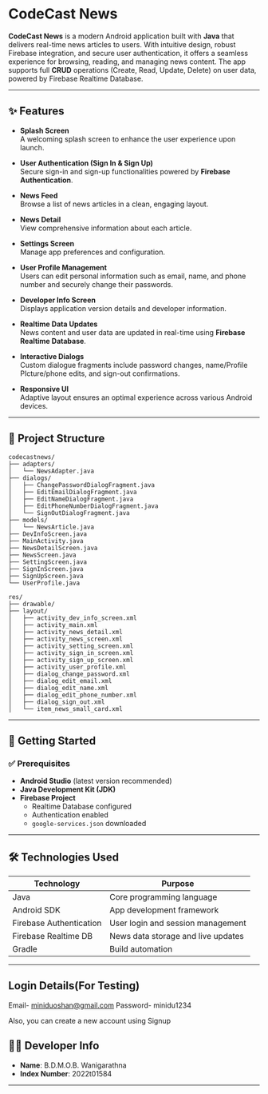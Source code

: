 # CodeCast News

**CodeCast News** is a modern Android application built with **Java** that delivers real-time news articles to users. With intuitive design, robust Firebase integration, and secure user authentication, it offers a seamless experience for browsing, reading, and managing news content. The app supports full **CRUD** operations (Create, Read, Update, Delete) on user data, powered by Firebase Realtime Database.

---

## ✨ Features

- **Splash Screen**  
  A welcoming splash screen to enhance the user experience upon launch.

- **User Authentication (Sign In & Sign Up)**  
  Secure sign-in and sign-up functionalities powered by **Firebase Authentication**.

- **News Feed**  
  Browse a list of news articles in a clean, engaging layout.

- **News Detail**  
  View comprehensive information about each article.

- **Settings Screen**  
  Manage app preferences and configuration.

- **User Profile Management**  
  Users can edit personal information such as email, name, and phone number and securely change their passwords.

- **Developer Info Screen**  
  Displays application version details and developer information.

- **Realtime Data Updates**  
  News content and user data are updated in real-time using **Firebase Realtime Database**.

- **Interactive Dialogs**  
  Custom dialogue fragments include password changes, name/Profile PIcture/phone edits, and sign-out confirmations.

- **Responsive UI**  
  Adaptive layout ensures an optimal experience across various Android devices.

---


## 📁 Project Structure

```
codecastnews/
├── adapters/
│   └── NewsAdapter.java
├── dialogs/
│   ├── ChangePasswordDialogFragment.java
│   ├── EditEmailDialogFragment.java
│   ├── EditNameDialogFragment.java
│   ├── EditPhoneNumberDialogFragment.java
│   └── SignOutDialogFragment.java
├── models/
│   └── NewsArticle.java
├── DevInfoScreen.java
├── MainActivity.java
├── NewsDetailScreen.java
├── NewsScreen.java
├── SettingScreen.java
├── SignInScreen.java
├── SignUpScreen.java
└── UserProfile.java

res/
├── drawable/
├── layout/
│   ├── activity_dev_info_screen.xml
│   ├── activity_main.xml
│   ├── activity_news_detail.xml
│   ├── activity_news_screen.xml
│   ├── activity_setting_screen.xml
│   ├── activity_sign_in_screen.xml
│   ├── activity_sign_up_screen.xml
│   ├── activity_user_profile.xml
│   ├── dialog_change_password.xml
│   ├── dialog_edit_email.xml
│   ├── dialog_edit_name.xml
│   ├── dialog_edit_phone_number.xml
│   ├── dialog_sign_out.xml
│   └── item_news_small_card.xml
```

---

## 🚀 Getting Started

### ✅ Prerequisites

- **Android Studio** (latest version recommended)  
- **Java Development Kit (JDK)**  
- **Firebase Project**  
  - Realtime Database configured  
  - Authentication enabled  
  - `google-services.json` downloaded  

---

## 🛠️ Technologies Used

| Technology              | Purpose                                 |
|-------------------------|------------------------------------------|
| Java                    | Core programming language                |
| Android SDK             | App development framework                |
| Firebase Authentication | User login and session management        |
| Firebase Realtime DB    | News data storage and live updates       |
| Gradle                  | Build automation                         |

---


## Login Details(For Testing)
Email- miniduoshan@gmail.com
Password- minidu1234

Also, you can create a new account using Signup


## 👨‍💻 Developer Info

- **Name**: B.D.M.O.B. Wanigarathna  
- **Index Number**: 2022t01584  

---


